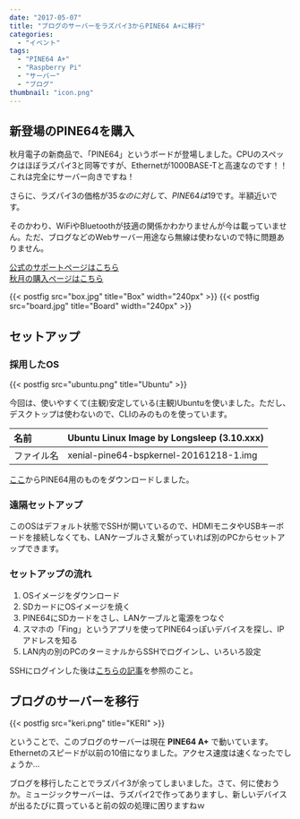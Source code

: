 ```yaml
---
date: "2017-05-07"
title: "ブログのサーバーをラズパイ3からPINE64 A+に移行"
categories:
  - "イベント"
tags:
  - "PINE64 A+"
  - "Raspberry Pi"
  - "サーバー"
  - "ブログ"
thumbnail: "icon.png"
---
```


## 新登場のPINE64を購入

秋月電子の新商品で、「PINE64」というボードが登場しました。CPUのスペックはほぼラズパイ3と同等ですが、Ethernetが1000BASE-Tと高速なのです！！これは完全にサーバー向きですね！

さらに、ラズパイ3の価格が$35なのに対して、PINE64は$19です。半額近いです。

そのかわり、WiFiやBluetoothが技適の関係かわかりませんが今は載っていません。ただ、ブログなどのWebサーバー用途なら無線は使わないので特に問題ありません。

<!--more-->

[公式のサポートページはこちら](http://wiki.pine64.org/index.php/Main_Page)  
[秋月の購入ページはこちら](http://akizukidenshi.com/catalog/g/gM-11954/)

{{< postfig src="box.jpg" title="Box" width="240px" >}}
{{< postfig src="board.jpg" title="Board" width="240px" >}}

## セットアップ

### 採用したOS

{{< postfig src="ubuntu.png" title="Ubuntu" >}}

今回は、使いやすくて(主観)安定している(主観)Ubuntuを使いました。ただし、デスクトップは使わないので、CLIのみのものを使っています。

|名前| Ubuntu Linux Image by Longsleep (3.10.xxx)|
|:--|:--|
|ファイル名|xenial-pine64-bspkernel-20161218-1.img|

[ここ](http://wiki.pine64.org/index.php/Main_Page#Ubuntu)からPINE64用のものをダウンロードしました。

### 遠隔セットアップ

このOSはデフォルト状態でSSHが開いているので、HDMIモニタやUSBキーボードを接続しなくても、LANケーブルさえ繋がっていれば別のPCからセットアップできます。

### セットアップの流れ

  1. OSイメージをダウンロード
  1. SDカードにOSイメージを焼く
  1. PINE64にSDカードをさし、LANケーブルと電源をつなぐ
  1. スマホの「Fing」というアプリを使ってPINE64っぽいデバイスを探し、IPアドレスを知る
  1. LAN内の別のPCのターミナルからSSHでログインし、いろいろ設定

SSHにログインした後は[こちらの記事](/posts/2016-08-28-raspi-setup/)を参照のこと。

## ブログのサーバーを移行

{{< postfig src="keri.png" title="KERI" >}}

ということで、このブログのサーバーは現在 **PINE64 A+** で動いています。Ethernetのスピードが以前の10倍になりました。アクセス速度は速くなったでしょうか...

ブログを移行したことでラズパイ3が余ってしまいました。さて、何に使おうか。ミュージックサーバーは、ラズパイ2で作ってありますし、新しいデバイスが出るたびに買っていると前の奴の処理に困りますねｗ

